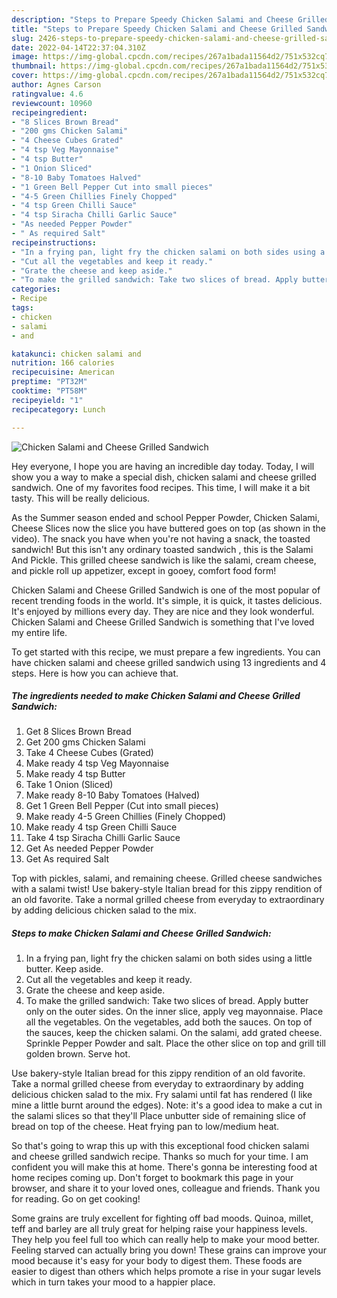 ```yaml
---
description: "Steps to Prepare Speedy Chicken Salami and Cheese Grilled Sandwich"
title: "Steps to Prepare Speedy Chicken Salami and Cheese Grilled Sandwich"
slug: 2426-steps-to-prepare-speedy-chicken-salami-and-cheese-grilled-sandwich
date: 2022-04-14T22:37:04.310Z
image: https://img-global.cpcdn.com/recipes/267a1bada11564d2/751x532cq70/chicken-salami-and-cheese-grilled-sandwich-recipe-main-photo.jpg
thumbnail: https://img-global.cpcdn.com/recipes/267a1bada11564d2/751x532cq70/chicken-salami-and-cheese-grilled-sandwich-recipe-main-photo.jpg
cover: https://img-global.cpcdn.com/recipes/267a1bada11564d2/751x532cq70/chicken-salami-and-cheese-grilled-sandwich-recipe-main-photo.jpg
author: Agnes Carson
ratingvalue: 4.6
reviewcount: 10960
recipeingredient:
- "8 Slices Brown Bread"
- "200 gms Chicken Salami"
- "4 Cheese Cubes Grated"
- "4 tsp Veg Mayonnaise"
- "4 tsp Butter"
- "1 Onion Sliced"
- "8-10 Baby Tomatoes Halved"
- "1 Green Bell Pepper Cut into small pieces"
- "4-5 Green Chillies Finely Chopped"
- "4 tsp Green Chilli Sauce"
- "4 tsp Siracha Chilli Garlic Sauce"
- "As needed Pepper Powder"
- " As required Salt"
recipeinstructions:
- "In a frying pan, light fry the chicken salami on both sides using a little butter. Keep aside."
- "Cut all the vegetables and keep it ready."
- "Grate the cheese and keep aside."
- "To make the grilled sandwich: Take two slices of bread. Apply butter only on the outer sides. On the inner slice, apply veg mayonnaise. Place all the vegetables. On the vegetables, add both the sauces. On top of the sauces, keep the chicken salami. On the salami, add grated cheese. Sprinkle Pepper Powder and salt. Place the other slice on top and grill till golden brown. Serve hot."
categories:
- Recipe
tags:
- chicken
- salami
- and

katakunci: chicken salami and 
nutrition: 166 calories
recipecuisine: American
preptime: "PT32M"
cooktime: "PT58M"
recipeyield: "1"
recipecategory: Lunch

---
```



![Chicken Salami and Cheese Grilled Sandwich](https://img-global.cpcdn.com/recipes/267a1bada11564d2/751x532cq70/chicken-salami-and-cheese-grilled-sandwich-recipe-main-photo.jpg)

Hey everyone, I hope you are having an incredible day today. Today, I will show you a way to make a special dish, chicken salami and cheese grilled sandwich. One of my favorites food recipes. This time, I will make it a bit tasty. This will be really delicious.

As the Summer season ended and school Pepper Powder, Chicken Salami, Cheese Slices now the slice you have buttered goes on top (as shown in the video). The snack you have when you&#39;re not having a snack, the toasted sandwich! But this isn&#39;t any ordinary toasted sandwich , this is the Salami And Pickle. This grilled cheese sandwich is like the salami, cream cheese, and pickle roll up appetizer, except in gooey, comfort food form!

Chicken Salami and Cheese Grilled Sandwich is one of the most popular of recent trending foods in the world. It's simple, it is quick, it tastes delicious. It's enjoyed by millions every day. They are nice and they look wonderful. Chicken Salami and Cheese Grilled Sandwich is something that I've loved my entire life.


To get started with this recipe, we must prepare a few ingredients. You can have chicken salami and cheese grilled sandwich using 13 ingredients and 4 steps. Here is how you can achieve that.

<!--inarticleads1-->

##### The ingredients needed to make Chicken Salami and Cheese Grilled Sandwich:

1. Get 8 Slices Brown Bread
1. Get 200 gms Chicken Salami
1. Take 4 Cheese Cubes (Grated)
1. Make ready 4 tsp Veg Mayonnaise
1. Make ready 4 tsp Butter
1. Take 1 Onion (Sliced)
1. Make ready 8-10 Baby Tomatoes (Halved)
1. Get 1 Green Bell Pepper (Cut into small pieces)
1. Make ready 4-5 Green Chillies (Finely Chopped)
1. Make ready 4 tsp Green Chilli Sauce
1. Take 4 tsp Siracha Chilli Garlic Sauce
1. Get As needed Pepper Powder
1. Get  As required Salt


Top with pickles, salami, and remaining cheese. Grilled cheese sandwiches with a salami twist! Use bakery-style Italian bread for this zippy rendition of an old favorite. Take a normal grilled cheese from everyday to extraordinary by adding delicious chicken salad to the mix. 

<!--inarticleads2-->

##### Steps to make Chicken Salami and Cheese Grilled Sandwich:

1. In a frying pan, light fry the chicken salami on both sides using a little butter. Keep aside.
1. Cut all the vegetables and keep it ready.
1. Grate the cheese and keep aside.
1. To make the grilled sandwich: Take two slices of bread. Apply butter only on the outer sides. On the inner slice, apply veg mayonnaise. Place all the vegetables. On the vegetables, add both the sauces. On top of the sauces, keep the chicken salami. On the salami, add grated cheese. Sprinkle Pepper Powder and salt. Place the other slice on top and grill till golden brown. Serve hot.


Use bakery-style Italian bread for this zippy rendition of an old favorite. Take a normal grilled cheese from everyday to extraordinary by adding delicious chicken salad to the mix. Fry salami until fat has rendered (I like mine a little burnt around the edges). Note: it&#39;s a good idea to make a cut in the salami slices so that they&#39;ll Place unbutter side of remaining slice of bread on top of the cheese. Heat frying pan to low/medium heat. 

So that's going to wrap this up with this exceptional food chicken salami and cheese grilled sandwich recipe. Thanks so much for your time. I am confident you will make this at home. There's gonna be interesting food at home recipes coming up. Don't forget to bookmark this page in your browser, and share it to your loved ones, colleague and friends. Thank you for reading. Go on get cooking!

Some grains are truly excellent for fighting off bad moods. Quinoa, millet, teff and barley are all truly great for helping raise your happiness levels. They help you feel full too which can really help to make your mood better. Feeling starved can actually bring you down! These grains can improve your mood because it's easy for your body to digest them. These foods are easier to digest than others which helps promote a rise in your sugar levels which in turn takes your mood to a happier place.
